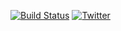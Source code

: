 [![Build Status][]](https://travis-ci.org/Heather/gentoo-heather)
[![Twitter][]](http://www.twitter.com/Cynede)
<!--[![Buy A Drink][]](https://www.paypal.com/cgi-bin/webscr?cmd=_s-xclick&hosted_button_id=)-->

[Build Status]: https://travis-ci.org/Heather/gentoo-heather.png?branch=master
[Buy A Drink]: https://img.shields.io/badge/Paypal-Buy%20a%20Drink-blue.svg
[Twitter]: http://mxtoolbox.com/Public/images/twitter-icon.png
